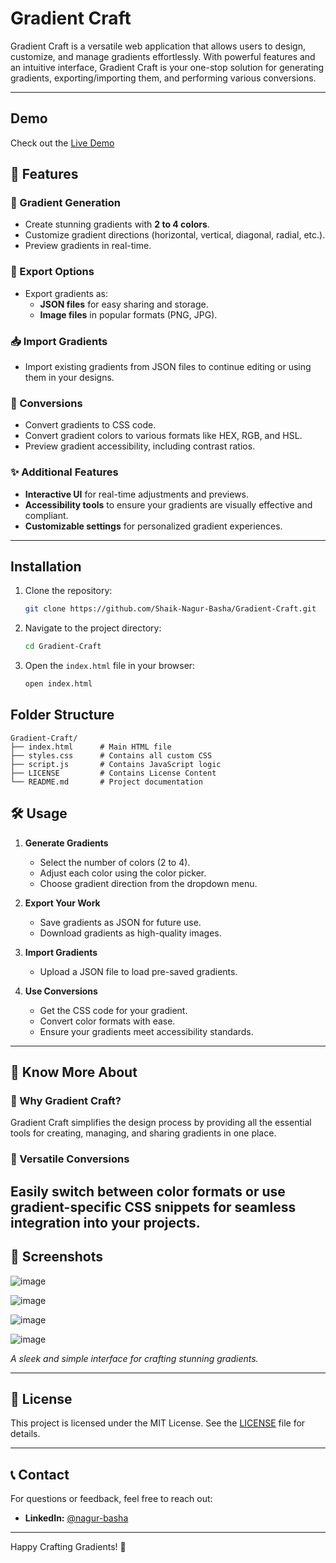 # Gradient Craft

Gradient Craft is a versatile web application that allows users to design, customize, and manage gradients effortlessly. With powerful features and an intuitive interface, Gradient Craft is your one-stop solution for generating gradients, exporting/importing them, and performing various conversions.

---
## Demo

Check out the [Live Demo](https://shaik-nagur-basha.github.io/Gradient-Craft/)

## 🚀 Features

### 🎨 Gradient Generation
- Create stunning gradients with **2 to 4 colors**.
- Customize gradient directions (horizontal, vertical, diagonal, radial, etc.).
- Preview gradients in real-time.

### 📂 Export Options
- Export gradients as:
  - **JSON files** for easy sharing and storage.
  - **Image files** in popular formats (PNG, JPG).

### 📥 Import Gradients
- Import existing gradients from JSON files to continue editing or using them in your designs.

### 🔄 Conversions
- Convert gradients to CSS code.
- Convert gradient colors to various formats like HEX, RGB, and HSL.
- Preview gradient accessibility, including contrast ratios.

### ✨ Additional Features
- **Interactive UI** for real-time adjustments and previews.
- **Accessibility tools** to ensure your gradients are visually effective and compliant.
- **Customizable settings** for personalized gradient experiences.

---

## Installation

1. Clone the repository:
   ```bash
   git clone https://github.com/Shaik-Nagur-Basha/Gradient-Craft.git
   ```
2. Navigate to the project directory:
   ```bash
   cd Gradient-Craft
   ```
3. Open the `index.html` file in your browser:
   ```bash
   open index.html
   ```
   
## Folder Structure

```
Gradient-Craft/
├── index.html      # Main HTML file
├── styles.css      # Contains all custom CSS
├── script.js       # Contains JavaScript logic
├── LICENSE         # Contains License Content
└── README.md       # Project documentation
```

## 🛠 Usage

1. **Generate Gradients**  
   - Select the number of colors (2 to 4).
   - Adjust each color using the color picker.
   - Choose gradient direction from the dropdown menu.

2. **Export Your Work**  
   - Save gradients as JSON for future use.
   - Download gradients as high-quality images.

3. **Import Gradients**  
   - Upload a JSON file to load pre-saved gradients.

4. **Use Conversions**  
   - Get the CSS code for your gradient.
   - Convert color formats with ease.
   - Ensure your gradients meet accessibility standards.

---

## 🌟 Know More About

### 🤔 Why Gradient Craft?
Gradient Craft simplifies the design process by providing all the essential tools for creating, managing, and sharing gradients in one place.

### 🔄 Versatile Conversions
Easily switch between color formats or use gradient-specific CSS snippets for seamless integration into your projects.
---

## 📸 Screenshots

![image](https://github.com/user-attachments/assets/b40a093f-46f5-4e7c-ad76-e6543ed68c53)

![image](https://github.com/user-attachments/assets/1a5f8de5-0544-466b-8f2f-061ee038346f)

![image](https://github.com/user-attachments/assets/539a5e8d-9fe2-43e9-97ec-5a023e59565e)

![image](https://github.com/user-attachments/assets/eba61005-1ca5-43bf-aa60-8c2b54f9f18b)

_A sleek and simple interface for crafting stunning gradients._

---

## 📄 License

This project is licensed under the MIT License. See the [LICENSE](LICENSE) file for details.

---

## 📞 Contact

For questions or feedback, feel free to reach out:
- **LinkedIn:** [@nagur-basha](https://linkedin.com/in/nagur-basha)

---

Happy Crafting Gradients! 🎉
